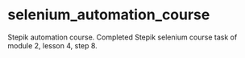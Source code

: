 # selenium_automation_course
 Stepik automation course.
 Completed Stepik selenium course task of module 2, lesson 4, step 8.
